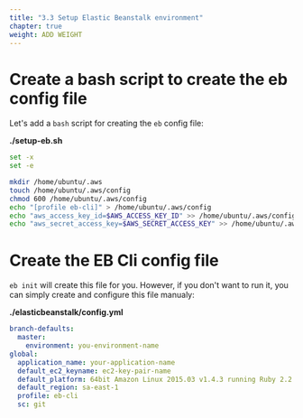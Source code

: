 ```yaml
---
title: "3.3 Setup Elastic Beanstalk environment"
chapter: true
weight: ADD WEIGHT
---
```


# Create a bash script to create the eb config file

Let's add a `bash` script for creating the `eb` config file:

**./setup-eb.sh**

```bash
set -x
set -e

mkdir /home/ubuntu/.aws
touch /home/ubuntu/.aws/config
chmod 600 /home/ubuntu/.aws/config
echo "[profile eb-cli]" > /home/ubuntu/.aws/config
echo "aws_access_key_id=$AWS_ACCESS_KEY_ID" >> /home/ubuntu/.aws/config
echo "aws_secret_access_key=$AWS_SECRET_ACCESS_KEY" >> /home/ubuntu/.aws/config
```

# Create the EB Cli config file

`eb init` will create this file for you. However, if you don't want to run it, you can simply create and configure this file manualy:

**./elasticbeanstalk/config.yml**

```YAML
branch-defaults:
  master:
    environment: you-environment-name
global:
  application_name: your-application-name
  default_ec2_keyname: ec2-key-pair-name
  default_platform: 64bit Amazon Linux 2015.03 v1.4.3 running Ruby 2.2 (Puma)
  default_region: sa-east-1
  profile: eb-cli
  sc: git
```